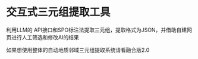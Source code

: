 # 交互式三元组提取工具
利用LLM的 API接口和SPO标注法提取三元组，提取格式为JSON，并借助自建网页进行人工筛选和修改AI的结果

如果想使用整体的自动地质邻域三元组提取系统请看融合版2.0
